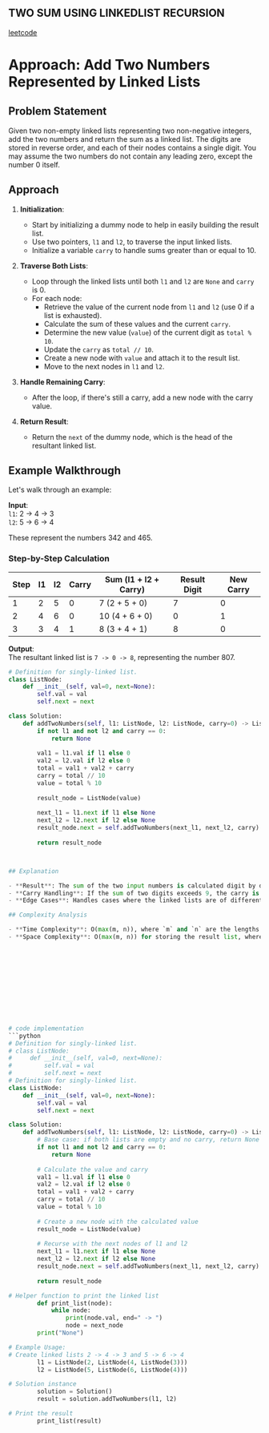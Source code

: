 ## TWO SUM USING LINKEDLIST RECURSION




[leetcode](https://leetcode.com/problems/add-two-numbers/)



# Approach: Add Two Numbers Represented by Linked Lists

## Problem Statement
Given two non-empty linked lists representing two non-negative integers, add the two numbers and return the sum as a linked list. The digits are stored in reverse order, and each of their nodes contains a single digit. You may assume the two numbers do not contain any leading zero, except the number 0 itself.

## Approach

1. **Initialization**:
   - Start by initializing a dummy node to help in easily building the result list.
   - Use two pointers, `l1` and `l2`, to traverse the input linked lists.
   - Initialize a variable `carry` to handle sums greater than or equal to 10.

2. **Traverse Both Lists**:
   - Loop through the linked lists until both `l1` and `l2` are `None` and `carry` is 0.
   - For each node:
     - Retrieve the value of the current node from `l1` and `l2` (use 0 if a list is exhausted).
     - Calculate the sum of these values and the current `carry`.
     - Determine the new value (`value`) of the current digit as `total % 10`.
     - Update the `carry` as `total // 10`.
     - Create a new node with `value` and attach it to the result list.
     - Move to the next nodes in `l1` and `l2`.

3. **Handle Remaining Carry**:
   - After the loop, if there's still a carry, add a new node with the carry value.

4. **Return Result**:
   - Return the `next` of the dummy node, which is the head of the resultant linked list.

## Example Walkthrough

Let's walk through an example:

**Input**:  
`l1`: 2 -> 4 -> 3  
`l2`: 5 -> 6 -> 4  

These represent the numbers 342 and 465.

### Step-by-Step Calculation

| Step | l1  | l2  | Carry | Sum (l1 + l2 + Carry) | Result Digit | New Carry |
|------|-----|-----|-------|-----------------------|--------------|-----------|
| 1    | 2   | 5   | 0     | 7 (2 + 5 + 0)         | 7            | 0         |
| 2    | 4   | 6   | 0     | 10 (4 + 6 + 0)        | 0            | 1         |
| 3    | 3   | 4   | 1     | 8 (3 + 4 + 1)         | 8            | 0         |

**Output**:  
The resultant linked list is `7 -> 0 -> 8`, representing the number 807.



```python
# Definition for singly-linked list.
class ListNode:
    def __init__(self, val=0, next=None):
        self.val = val
        self.next = next

class Solution:
    def addTwoNumbers(self, l1: ListNode, l2: ListNode, carry=0) -> ListNode:
        if not l1 and not l2 and carry == 0:
            return None
        
        val1 = l1.val if l1 else 0
        val2 = l2.val if l2 else 0
        total = val1 + val2 + carry
        carry = total // 10
        value = total % 10
        
        result_node = ListNode(value)
        
        next_l1 = l1.next if l1 else None
        next_l2 = l2.next if l2 else None
        result_node.next = self.addTwoNumbers(next_l1, next_l2, carry)
        
        return result_node



## Explanation

- **Result**: The sum of the two input numbers is calculated digit by digit and is stored in a new linked list.
- **Carry Handling**: If the sum of two digits exceeds 9, the carry is passed to the next digit.
- **Edge Cases**: Handles cases where the linked lists are of different lengths and cases where a final carry needs to be added as a new node.

## Complexity Analysis

- **Time Complexity**: O(max(m, n)), where `m` and `n` are the lengths of the input lists `l1` and `l2`, respectively. The function processes each node in both lists once.
- **Space Complexity**: O(max(m, n)) for storing the result list, where each node in the resulting linked list is created for each sum operation.












# code implementation
```python
# Definition for singly-linked list.
# class ListNode:
#     def __init__(self, val=0, next=None):
#         self.val = val
#         self.next = next
# Definition for singly-linked list.
class ListNode:
    def __init__(self, val=0, next=None):
        self.val = val
        self.next = next

class Solution:
    def addTwoNumbers(self, l1: ListNode, l2: ListNode, carry=0) -> ListNode:
        # Base case: if both lists are empty and no carry, return None
        if not l1 and not l2 and carry == 0:
            return None
        
        # Calculate the value and carry
        val1 = l1.val if l1 else 0
        val2 = l2.val if l2 else 0
        total = val1 + val2 + carry
        carry = total // 10
        value = total % 10
        
        # Create a new node with the calculated value
        result_node = ListNode(value)
        
        # Recurse with the next nodes of l1 and l2
        next_l1 = l1.next if l1 else None
        next_l2 = l2.next if l2 else None
        result_node.next = self.addTwoNumbers(next_l1, next_l2, carry)
        
        return result_node

# Helper function to print the linked list
        def print_list(node):
            while node:
                print(node.val, end=" -> ")
                node = next_node
        print("None")

# Example Usage:
# Create linked lists 2 -> 4 -> 3 and 5 -> 6 -> 4
        l1 = ListNode(2, ListNode(4, ListNode(3)))
        l2 = ListNode(5, ListNode(6, ListNode(4)))

# Solution instance
        solution = Solution()
        result = solution.addTwoNumbers(l1, l2)

# Print the result
        print_list(result)









```


